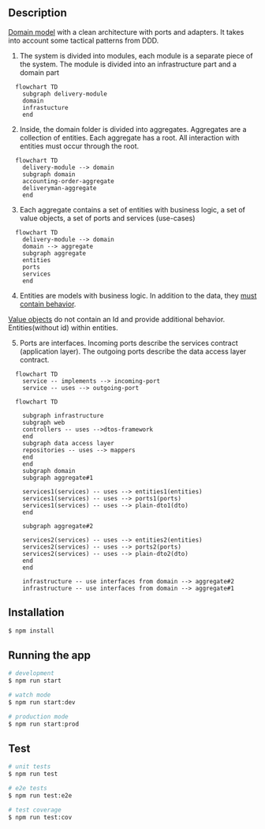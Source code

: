 ## Description

[Domain model](https://martinfowler.com/eaaCatalog/domainModel.html) with a clean architecture with ports and adapters. It takes into account some tactical patterns from DDD.

1. The system is divided into modules, each module is a separate piece of the system. The module is divided into an infrastructure part and a domain part

```mermaid
  flowchart TD
    subgraph delivery-module
	domain
	infrastucture
	end
```

2. Inside, the domain folder is divided into aggregates. Aggregates are a collection of entities. Each aggregate has a root. All interaction with entities must occur through the root.

```mermaid
  flowchart TD
	delivery-module --> domain
    subgraph domain
	accounting-order-aggregate
	deliveryman-aggregate
	end
```

3. Each aggregate contains a set of entities with business logic, a set of value objects, a set of ports and services (use-cases)

```mermaid
  flowchart TD
	delivery-module --> domain
	domain --> aggregate
    subgraph aggregate
	entities
	ports
	services
	end
```

4. Entities are models with business logic. In addition to the data, they [must contain behavior](https://martinfowler.com/bliki/AnemicDomainModel.html).

[Value objects](https://martinfowler.com/bliki/ValueObject.html) do not contain an Id and provide additional behavior. Entities(without id) within entities.

5. Ports are interfaces. Incoming ports describe the services contract (application layer). The outgoing ports describe the data access layer contract.

```mermaid
  flowchart TD
    service -- implements --> incoming-port
	service -- uses --> outgoing-port
```

```mermaid
  flowchart TD

    subgraph infrastructure
    subgraph web
    controllers -- uses -->dtos-framework
    end
    subgraph data access layer
    repositories -- uses --> mappers
    end
    end
    subgraph domain
    subgraph aggregate#1

    services1(services) -- uses --> entities1(entities)
    services1(services) -- uses --> ports1(ports)
    services1(services) -- uses --> plain-dto1(dto)
    end

    subgraph aggregate#2

    services2(services) -- uses --> entities2(entities)
    services2(services) -- uses --> ports2(ports)
    services2(services) -- uses --> plain-dto2(dto)
    end
    end

    infrastructure -- use interfaces from domain --> aggregate#2
    infrastructure -- use interfaces from domain --> aggregate#1
```

## Installation

```bash
$ npm install
```

## Running the app

```bash
# development
$ npm run start

# watch mode
$ npm run start:dev

# production mode
$ npm run start:prod
```

## Test

```bash
# unit tests
$ npm run test

# e2e tests
$ npm run test:e2e

# test coverage
$ npm run test:cov
```
